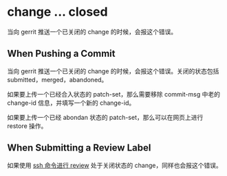 # change ... closed

当向 gerrit 推送一个已关闭的 change 的时候，会报这个错误。

## When Pushing a Commit

当向 gerrit 推送一个已关闭的 change 的时候，会报这个错误。关闭的状态包括 submitted，merged，abandoned。

如果要上传一个已经合入状态的 patch-set，那么需要移除 commit-msg 中老的 change-id 信息，并填写一个新的 change-id。

如果要上传一个已经 abondan 状态的 patch-set，那么可以在网页上进行 restore 操作。

## When Submitting a Review Label

如果使用 [ssh 命令进行 review](cmd-review.md) 处于关闭状态的 change，同样也会报这个错误。

